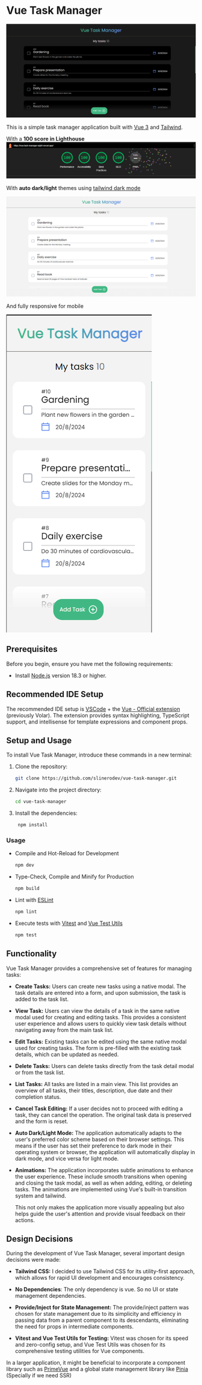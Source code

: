 # Vue Task Manager

![Cover Image of Vue Task Manager](/public/cover.png)

This is a simple task manager application built with [Vue 3](https://vuejs.org/) and [Tailwind](https://tailwindcss.com/).

With a **100 score in Lighthouse**
![Picture of Lighthouse score showing 100 in all 4 (not counting PWA)](/public/100-lighthouse.png)

With **auto dark/light** themes using [tailwind dark mode](https://tailwindcss.com/docs/dark-mode)

![Picture of Vue Task Manager with the light theme](/public/light-theme.png)

And fully responsive for mobile

![Picture of Vue Task Manager with the light theme in mobile size](/public/mobile.png)

## Prerequisites

Before you begin, ensure you have met the following requirements:

* Install [Node.js](https://nodejs.org/en/download/) version 18.3 or higher.

## Recommended IDE Setup

The recommended IDE setup is [VSCode](https://code.visualstudio.com/) + the  [Vue - Official extension](https://marketplace.visualstudio.com/items?itemName=Vue.volar) (previously Volar). The extension provides syntax highlighting, TypeScript support, and intellisense for template expressions and component props.

## Setup and Usage

To install Vue Task Manager, introduce these commands in a new terminal:

1. Clone the repository:

   ```sh
   git clone https://github.com/slinerodev/vue-task-manager.git
   ```

2. Navigate into the project directory:

   ```sh
   cd vue-task-manager
   ```

3. Install the dependencies:

   ```sh
    npm install
    ```

### Usage

* Compile and Hot-Reload for Development

    ```sh
    npm dev
    ```

* Type-Check, Compile and Minify for Production

    ```sh
    npm build
    ```

* Lint with [ESLint](https://eslint.org/)

  ```sh
  npm lint
  ```

* Execute tests with [Vitest](https://vitest.dev/) and [Vue Test Utils](https://test-utils.vuejs.org/)

  ```sh
  npm test
  ```

## Functionality

Vue Task Manager provides a comprehensive set of features for managing tasks:

* **Create Tasks:** Users can create new tasks using a native modal. The task details are entered into a form, and upon submission, the task is added to the task list.

* **View Task:** Users can view the details of a task in the same native modal used for creating and editing tasks. This provides a consistent user experience and allows users to quickly view task details without navigating away from the main task list.

* **Edit Tasks:** Existing tasks can be edited using the same native modal used for creating tasks. The form is pre-filled with the existing task details, which can be updated as needed.

* **Delete Tasks:** Users can delete tasks directly from the task detail modal or from the task list.

* **List Tasks:** All tasks are listed in a main view. This list provides an overview of all tasks, their titles, description, due date and their completion status.

* **Cancel Task Editing:** If a user decides not to proceed with editing a task, they can cancel the operation. The original task data is preserved and the form is reset.

* **Auto Dark/Light Mode:** The application automatically adapts to the user's preferred color scheme based on their browser settings. This means if the user has set their preference to dark mode in their operating system or browser, the application will automatically display in dark mode, and vice versa for light mode.

* **Animations:** The application incorporates subtle animations to enhance the user experience. These include smooth transitions when opening and closing the task modal, as well as when adding, editing, or deleting tasks. The animations are implemented using Vue's built-in transition system and tailwind.

  This not only makes the application more visually appealing but also helps guide the user's attention and provide visual feedback on their actions.

## Design Decisions

During the development of Vue Task Manager, several important design decisions were made:

* **Tailwind CSS:** I decided to use Tailwind CSS for its utility-first approach, which allows for rapid UI development and encourages consistency.

* **No Dependencies**: The only dependency is vue. So no UI or state management dependencies.

* **Provide/Inject for State Management:** The provide/inject pattern was chosen for state management due to its simplicity and efficiency in passing data from a parent component to its descendants, eliminating the need for props in intermediate components.

* **Vitest and Vue Test Utils for Testing:** Vitest was chosen for its speed and zero-config setup, and Vue Test Utils was chosen for its comprehensive testing utilities for Vue components.

In a larger application, it might be beneficial to incorporate a component library such as [PrimeVue](https://primevue.org/) and a global state management library like [Pinia](https://pinia.vuejs.org/) (Specially if we need SSR)
